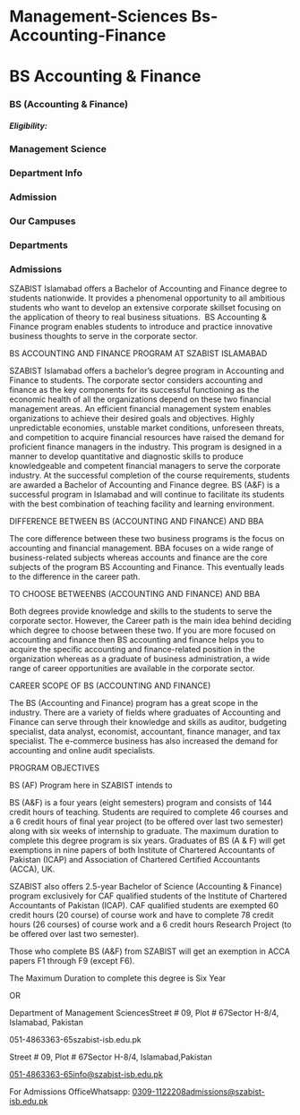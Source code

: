 # Management-Sciences Bs-Accounting-Finance

# BS Accounting & Finance

### BS (Accounting & Finance)

##### Eligibility:

### Management Science

### Department Info

### Admission

### Our Campuses

### Departments

### Admissions

SZABIST Islamabad offers a Bachelor of Accounting and Finance degree to students nationwide. It provides a phenomenal opportunity to all ambitious students who want to develop an extensive corporate skillset focusing on the application of theory to real business situations.  BS Accounting & Finance program enables students to introduce and practice innovative business thoughts to serve in the corporate sector.

BS ACCOUNTING AND FINANCE PROGRAM AT SZABIST ISLAMABAD

SZABIST Islamabad offers a bachelor’s degree program in Accounting and Finance to students. The corporate sector considers accounting and finance as the key components for its successful functioning as the economic health of all the organizations depend on these two financial management areas. An efficient financial management system enables organizations to achieve their desired goals and objectives. Highly unpredictable economies, unstable market conditions, unforeseen threats, and competition to acquire financial resources have raised the demand for proficient finance managers in the industry. This program is designed in a manner to develop quantitative and diagnostic skills to produce knowledgeable and competent financial managers to serve the corporate industry. At the successful completion of the course requirements, students are awarded a Bachelor of Accounting and Finance degree. BS (A&F) is a successful program in Islamabad and will continue to facilitate its students with the best combination of teaching facility and learning environment.

DIFFERENCE BETWEEN BS (ACCOUNTING AND FINANCE) AND BBA

The core difference between these two business programs is the focus on accounting and financial management. BBA focuses on a wide range of business-related subjects whereas accounts and finance are the core subjects of the program BS Accounting and Finance. This eventually leads to the difference in the career path.

TO CHOOSE BETWEENBS (ACCOUNTING AND FINANCE) AND BBA

Both degrees provide knowledge and skills to the students to serve the corporate sector. However, the Career path is the main idea behind deciding which degree to choose between these two. If you are more focused on accounting and finance then BS accounting and finance helps you to acquire the specific accounting and finance-related position in the organization whereas as a graduate of business administration, a wide range of career opportunities are available in the corporate sector.

CAREER SCOPE OF BS (ACCOUNTING AND FINANCE)

The BS (Accounting and Finance) program has a great scope in the industry. There are a variety of fields where graduates of Accounting and Finance can serve through their knowledge and skills as auditor, budgeting specialist, data analyst, economist, accountant, finance manager, and tax specialist. The e-commerce business has also increased the demand for accounting and online audit specialists.

PROGRAM OBJECTIVES

BS (AF) Program here in SZABIST intends to

BS (A&F) is a four years (eight semesters) program and consists of 144 credit hours of teaching. Students are required to complete 46 courses and a 6 credit hours of final year project (to be offered over last two semester) along with six weeks of internship to graduate. The maximum duration to complete this degree program is six years. Graduates of BS (A & F) will get exemptions in nine papers of both Institute of Chartered Accountants of Pakistan (ICAP) and Association of Chartered Certified Accountants (ACCA), UK.

SZABIST also offers 2.5-year Bachelor of Science (Accounting & Finance) program exclusively for CAF qualified students of the Institute of Chartered Accountants of Pakistan (ICAP). CAF qualified students are exempted 60 credit hours (20 course) of course work and have to complete 78 credit hours (26 courses) of course work and a 6 credit hours Research Project (to be offered over last two semester).

Those who complete BS (A&F) from SZABIST will get an exemption in ACCA papers F1 through F9 (except F6).

The Maximum Duration to complete this degree is Six Year

OR

Department of Management SciencesStreet # 09, Plot # 67Sector H-8/4, Islamabad, Pakistan

051-4863363-65szabist-isb.edu.pk

Street # 09, Plot # 67Sector H-8/4, Islamabad,Pakistan

051-4863363-65info@szabist-isb.edu.pk

For Admissions OfficeWhatsapp: 0309-1122208admissions@szabist-isb.edu.pk

